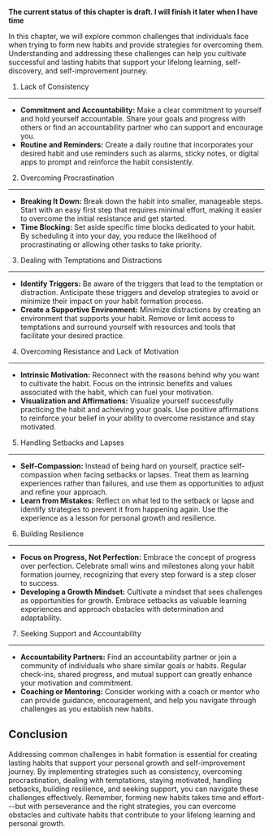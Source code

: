 **The current status of this chapter is draft. I will finish it later when I have time**

In this chapter, we will explore common challenges that individuals face when trying to form new habits and provide strategies for overcoming them. Understanding and addressing these challenges can help you cultivate successful and lasting habits that support your lifelong learning, self-discovery, and self-improvement journey.

1. Lack of Consistency
----------------------

* **Commitment and Accountability:** Make a clear commitment to yourself and hold yourself accountable. Share your goals and progress with others or find an accountability partner who can support and encourage you.
* **Routine and Reminders:** Create a daily routine that incorporates your desired habit and use reminders such as alarms, sticky notes, or digital apps to prompt and reinforce the habit consistently.

2. Overcoming Procrastination
-----------------------------

* **Breaking It Down:** Break down the habit into smaller, manageable steps. Start with an easy first step that requires minimal effort, making it easier to overcome the initial resistance and get started.
* **Time Blocking:** Set aside specific time blocks dedicated to your habit. By scheduling it into your day, you reduce the likelihood of procrastinating or allowing other tasks to take priority.

3. Dealing with Temptations and Distractions
--------------------------------------------

* **Identify Triggers:** Be aware of the triggers that lead to the temptation or distraction. Anticipate these triggers and develop strategies to avoid or minimize their impact on your habit formation process.
* **Create a Supportive Environment:** Minimize distractions by creating an environment that supports your habit. Remove or limit access to temptations and surround yourself with resources and tools that facilitate your desired practice.

4. Overcoming Resistance and Lack of Motivation
-----------------------------------------------

* **Intrinsic Motivation:** Reconnect with the reasons behind why you want to cultivate the habit. Focus on the intrinsic benefits and values associated with the habit, which can fuel your motivation.
* **Visualization and Affirmations:** Visualize yourself successfully practicing the habit and achieving your goals. Use positive affirmations to reinforce your belief in your ability to overcome resistance and stay motivated.

5. Handling Setbacks and Lapses
-------------------------------

* **Self-Compassion:** Instead of being hard on yourself, practice self-compassion when facing setbacks or lapses. Treat them as learning experiences rather than failures, and use them as opportunities to adjust and refine your approach.
* **Learn from Mistakes:** Reflect on what led to the setback or lapse and identify strategies to prevent it from happening again. Use the experience as a lesson for personal growth and resilience.

6. Building Resilience
----------------------

* **Focus on Progress, Not Perfection:** Embrace the concept of progress over perfection. Celebrate small wins and milestones along your habit formation journey, recognizing that every step forward is a step closer to success.
* **Developing a Growth Mindset:** Cultivate a mindset that sees challenges as opportunities for growth. Embrace setbacks as valuable learning experiences and approach obstacles with determination and adaptability.

7. Seeking Support and Accountability
-------------------------------------

* **Accountability Partners:** Find an accountability partner or join a community of individuals who share similar goals or habits. Regular check-ins, shared progress, and mutual support can greatly enhance your motivation and commitment.
* **Coaching or Mentoring:** Consider working with a coach or mentor who can provide guidance, encouragement, and help you navigate through challenges as you establish new habits.

Conclusion
----------

Addressing common challenges in habit formation is essential for creating lasting habits that support your personal growth and self-improvement journey. By implementing strategies such as consistency, overcoming procrastination, dealing with temptations, staying motivated, handling setbacks, building resilience, and seeking support, you can navigate these challenges effectively. Remember, forming new habits takes time and effort---but with perseverance and the right strategies, you can overcome obstacles and cultivate habits that contribute to your lifelong learning and personal growth.
